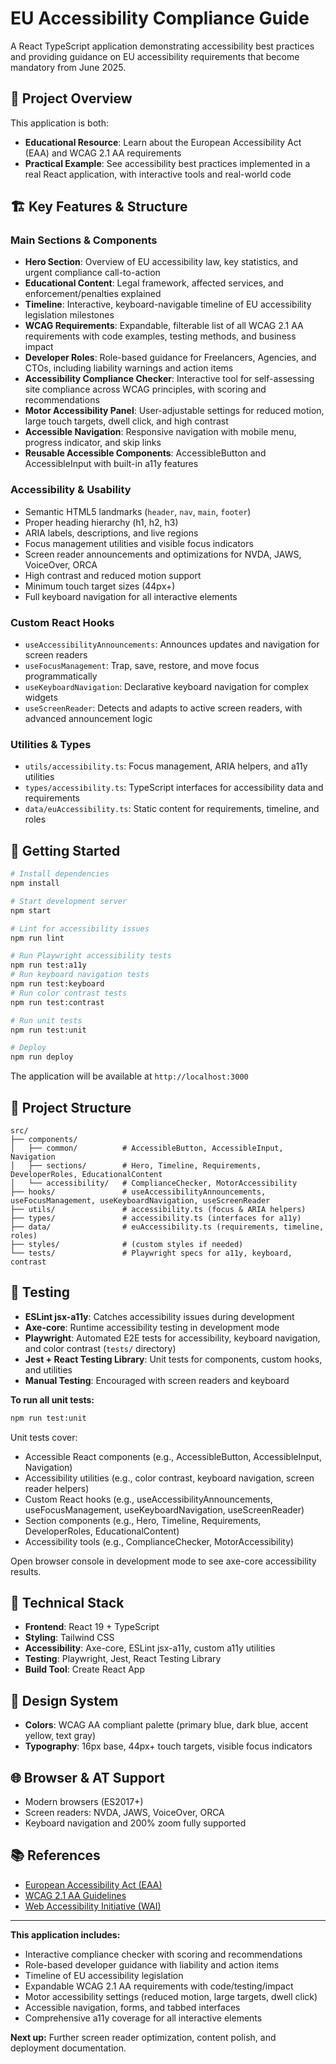 # EU Accessibility Compliance Guide

A React TypeScript application demonstrating accessibility best practices and providing guidance on EU accessibility requirements that become mandatory from June 2025.

## 🎯 Project Overview

This application is both:
- **Educational Resource**: Learn about the European Accessibility Act (EAA) and WCAG 2.1 AA requirements
- **Practical Example**: See accessibility best practices implemented in a real React application, with interactive tools and real-world code

## 🏗️ Key Features & Structure

### Main Sections & Components
- **Hero Section**: Overview of EU accessibility law, key statistics, and urgent compliance call-to-action
- **Educational Content**: Legal framework, affected services, and enforcement/penalties explained
- **Timeline**: Interactive, keyboard-navigable timeline of EU accessibility legislation milestones
- **WCAG Requirements**: Expandable, filterable list of all WCAG 2.1 AA requirements with code examples, testing methods, and business impact
- **Developer Roles**: Role-based guidance for Freelancers, Agencies, and CTOs, including liability warnings and action items
- **Accessibility Compliance Checker**: Interactive tool for self-assessing site compliance across WCAG principles, with scoring and recommendations
- **Motor Accessibility Panel**: User-adjustable settings for reduced motion, large touch targets, dwell click, and high contrast
- **Accessible Navigation**: Responsive navigation with mobile menu, progress indicator, and skip links
- **Reusable Accessible Components**: AccessibleButton and AccessibleInput with built-in a11y features

### Accessibility & Usability
- Semantic HTML5 landmarks (`header`, `nav`, `main`, `footer`)
- Proper heading hierarchy (h1, h2, h3)
- ARIA labels, descriptions, and live regions
- Focus management utilities and visible focus indicators
- Screen reader announcements and optimizations for NVDA, JAWS, VoiceOver, ORCA
- High contrast and reduced motion support
- Minimum touch target sizes (44px+)
- Full keyboard navigation for all interactive elements

### Custom React Hooks
- `useAccessibilityAnnouncements`: Announces updates and navigation for screen readers
- `useFocusManagement`: Trap, save, restore, and move focus programmatically
- `useKeyboardNavigation`: Declarative keyboard navigation for complex widgets
- `useScreenReader`: Detects and adapts to active screen readers, with advanced announcement logic

### Utilities & Types
- `utils/accessibility.ts`: Focus management, ARIA helpers, and a11y utilities
- `types/accessibility.ts`: TypeScript interfaces for accessibility data and requirements
- `data/euAccessibility.ts`: Static content for requirements, timeline, and roles

## 🚀 Getting Started

```bash
# Install dependencies
npm install

# Start development server
npm start

# Lint for accessibility issues
npm run lint

# Run Playwright accessibility tests
npm run test:a11y
# Run keyboard navigation tests
npm run test:keyboard
# Run color contrast tests
npm run test:contrast

# Run unit tests
npm run test:unit

# Deploy
npm run deploy
```

The application will be available at `http://localhost:3000`

## 📁 Project Structure

```
src/
├── components/
│   ├── common/          # AccessibleButton, AccessibleInput, Navigation
│   ├── sections/        # Hero, Timeline, Requirements, DeveloperRoles, EducationalContent
│   └── accessibility/   # ComplianceChecker, MotorAccessibility
├── hooks/               # useAccessibilityAnnouncements, useFocusManagement, useKeyboardNavigation, useScreenReader
├── utils/               # accessibility.ts (focus & ARIA helpers)
├── types/               # accessibility.ts (interfaces for a11y)
├── data/                # euAccessibility.ts (requirements, timeline, roles)
├── styles/              # (custom styles if needed)
└── tests/               # Playwright specs for a11y, keyboard, contrast
```

## 🧪 Testing

- **ESLint jsx-a11y**: Catches accessibility issues during development
- **Axe-core**: Runtime accessibility testing in development mode
- **Playwright**: Automated E2E tests for accessibility, keyboard navigation, and color contrast (`tests/` directory)
- **Jest + React Testing Library**: Unit tests for components, custom hooks, and utilities
- **Manual Testing**: Encouraged with screen readers and keyboard

**To run all unit tests:**
```bash
npm run test:unit
```

Unit tests cover:
- Accessible React components (e.g., AccessibleButton, AccessibleInput, Navigation)
- Accessibility utilities (e.g., color contrast, keyboard navigation, screen reader helpers)
- Custom React hooks (e.g., useAccessibilityAnnouncements, useFocusManagement, useKeyboardNavigation, useScreenReader)
- Section components (e.g., Hero, Timeline, Requirements, DeveloperRoles, EducationalContent)
- Accessibility tools (e.g., ComplianceChecker, MotorAccessibility)

Open browser console in development mode to see axe-core accessibility results.

## 🔧 Technical Stack

- **Frontend**: React 19 + TypeScript
- **Styling**: Tailwind CSS
- **Accessibility**: Axe-core, ESLint jsx-a11y, custom a11y utilities
- **Testing**: Playwright, Jest, React Testing Library
- **Build Tool**: Create React App

## 🎨 Design System

- **Colors**: WCAG AA compliant palette (primary blue, dark blue, accent yellow, text gray)
- **Typography**: 16px base, 44px+ touch targets, visible focus indicators

## 🌐 Browser & AT Support

- Modern browsers (ES2017+)
- Screen readers: NVDA, JAWS, VoiceOver, ORCA
- Keyboard navigation and 200% zoom fully supported

## 📚 References

- [European Accessibility Act (EAA)](https://ec.europa.eu/social/main.jsp?catId=1202)
- [WCAG 2.1 AA Guidelines](https://www.w3.org/WAI/WCAG21/quickref/?levels=aaa)
- [Web Accessibility Initiative (WAI)](https://www.w3.org/WAI/)
---

**This application includes:**
- Interactive compliance checker with scoring and recommendations
- Role-based developer guidance with liability and action items
- Timeline of EU accessibility legislation
- Expandable WCAG 2.1 AA requirements with code/testing/impact
- Motor accessibility settings (reduced motion, large targets, dwell click)
- Accessible navigation, forms, and tabbed interfaces
- Comprehensive a11y coverage for all interactive elements

**Next up:** Further screen reader optimization, content polish, and deployment documentation. 